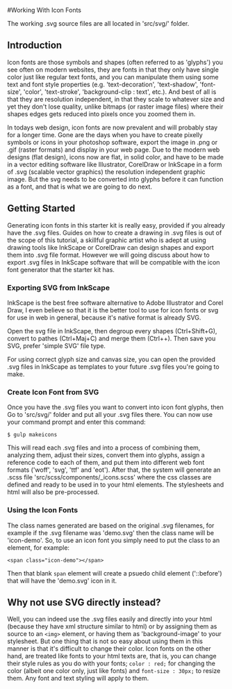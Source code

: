 #Working With Icon Fonts

The working .svg source files are all located in 'src/svg/' folder.

## Introduction

Icon fonts are those symbols and shapes (often referred to as 'glyphs') you see often on modern websites, they are fonts in that they only have single color just like regular text fonts, and you can manipulate them using some text and font style properties (e.g. 'text-decoration', 'text-shadow', 'font-size', 'color', 'text-stroke', 'background-clip : text', etc.). And best of all is that they are resolution independent, in that they scale to whatever size and yet they don't lose quality, unlike bitmaps (or raster image files) where their shapes edges gets reduced into pixels once you zoomed them in.

In todays web design, icon fonts are now prevalent and will probably stay for a longer time. Gone are the days when you have to create pixelly symbols or icons in your photoshop software, export the image in .png or .gif (raster formats) and display in your web page. Due to the modern web designs (flat design), icons now are flat, in solid color, and have to be made in a vector editing software like Illustrator, CorelDraw or InkScape in a form of .svg (scalable vector graphics) the resolution independent graphic image. But the svg needs to be converted into glyphs before it can function as a font, and that is what we are going to do next.

## Getting Started

Generating icon fonts in this starter kit is really easy, provided if you already have the .svg files. Guides on how to create a drawing in .svg files is out of the scope of this tutorial, a skillful graphic artist who is adept at using drawing tools like InkScape or CorelDraw can design shapes and export them into .svg file format. However we will going discuss about how to export .svg files in InkScape software that will be compatible with the icon font generator that the starter kit has.

### Exporting SVG from InkScape

InkScape is the best free software alternative to Adobe Illustrator and Corel Draw, I even believe so that it is the better tool to use for icon fonts or svg for use in web in general, because it's native format is already SVG.

Open the svg file in InkScape, then degroup every shapes (Ctrl+Shift+G), convert to pathes (Ctrl+Maj+C) and merge them (Ctrl++). Then save you SVG, prefer 'simple SVG' file type.

For using correct glyph size and canvas size, you can open the provided .svg files in InkScape as templates to your future .svg files you're going to make.

### Create Icon Font from SVG

Once you have the .svg files you want to convert into icon font glyphs, then Go to 'src/svg/' folder and put all your .svg files there. You can now use your command prompt and enter this command:
~~~
$ gulp makeicons
~~~
This will read each .svg files and into a process of combining them, analyzing them, adjust their sizes, convert them into glyphs, assign a reference code to each of them, and put them into different web font formats ('woff', 'svg', 'ttf' and 'eot'). After that, the system will generate an .scss file 'src/scss/components/_icons.scss' where the css classes are defined and ready to be used in to your html elements. The stylesheets and html will also be pre-processed.

### Using the Icon Fonts

The class names generated are based on the original .svg filenames, for example if the .svg filename was 'demo.svg' then the class name will be 'icon-demo'. So, to use an icon font you simply need to put the class to an element, for example:
~~~
<span class="icon-demo"></span>
~~~
Then that blank `span` element will create a psuedo child element ('::before') that will have the 'demo.svg' icon in it.

## Why not use SVG directly instead?

Well, you can indeed use the .svg files easily and directly into your html (because they have xml structure similar to html) or by assigning them as source to an `<img>` element, or having them as 'background-image' to your stylesheet. But one thing that is not so easy about using them in this manner is that it's difficult to change their color. Icon fonts on the other hand, are treated like fonts to your html texts are, that is, you can change their style rules as you do with your fonts; `color : red;` for changing the color (albeit one color only, just like fonts) and `font-size : 30px;` to resize them. Any font and text styling will apply to them.
